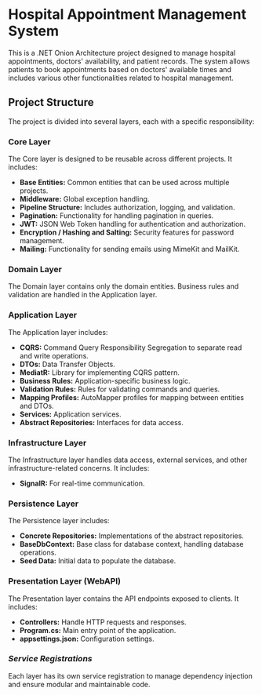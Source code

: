 # Hospital Appointment Management System

This is a .NET Onion Architecture project designed to manage hospital appointments, doctors' availability, and patient records. The system allows patients to book appointments based on doctors' available times and includes various other functionalities related to hospital management.

## Project Structure

The project is divided into several layers, each with a specific responsibility:

### Core Layer

The Core layer is designed to be reusable across different projects. It includes:

- **Base Entities:** Common entities that can be used across multiple projects.
- **Middleware:** Global exception handling.
- **Pipeline Structure:** Includes authorization, logging, and validation.
- **Pagination:** Functionality for handling pagination in queries.
- **JWT:** JSON Web Token handling for authentication and authorization.
- **Encryption / Hashing and Salting:** Security features for password management.
- **Mailing:** Functionality for sending emails using MimeKit and MailKit.

### Domain Layer

The Domain layer contains only the domain entities. Business rules and validation are handled in the Application layer.

### Application Layer

The Application layer includes:

- **CQRS:** Command Query Responsibility Segregation to separate read and write operations.
- **DTOs:** Data Transfer Objects.
- **MediatR:** Library for implementing CQRS pattern.
- **Business Rules:** Application-specific business logic.
- **Validation Rules:** Rules for validating commands and queries.
- **Mapping Profiles:** AutoMapper profiles for mapping between entities and DTOs.
- **Services:** Application services.
- **Abstract Repositories:** Interfaces for data access.

### Infrastructure Layer

The Infrastructure layer handles data access, external services, and other infrastructure-related concerns. It includes:

- **SignalR:** For real-time communication.

### Persistence Layer

The Persistence layer includes:

- **Concrete Repositories:** Implementations of the abstract repositories.
- **BaseDbContext:** Base class for database context, handling database operations.
- **Seed Data:** Initial data to populate the database.

### Presentation Layer (WebAPI)

The Presentation layer contains the API endpoints exposed to clients. It includes:

- **Controllers:** Handle HTTP requests and responses.
- **Program.cs:** Main entry point of the application.
- **appsettings.json:** Configuration settings.

### *Service Registrations*

Each layer has its own service registration to manage dependency injection and ensure modular and maintainable code.
